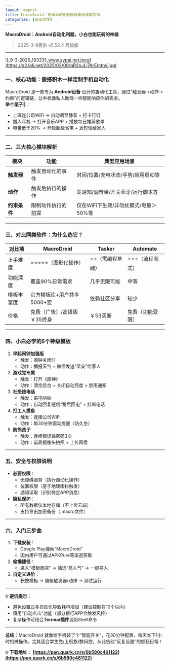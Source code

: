 ```yaml
---
layout: mypost
title: MacroDroid：安卓自动化利器最新高级解锁版
categories: [安卓软件]
---
```


**MacroDroid：Android自动化利器，小白也能玩转的神器**
> 2025-3-9更新 v5.52.4 高级版
---
![_9-3-2025_193331_www.sypai.net.jpeg](https://s2.loli.net/2025/03/09/qR2pJLj7ArEmtnV.jpg)
### **一、核心功能：像搭积木一样定制手机自动化**
MacroDroid 是一款专为 **Android设备** 设计的自动化工具，通过“触发器→动作→约束”的逻辑链，让手机像私人助理一样智能响应你的需求。  
**举个栗子🌰**：  
- 上班连公司WiFi → 自动调至静音 + 打卡钉钉  
- 插入耳机 → 打开音乐APP + 播放每日推荐歌单  
- 电量低于20% → 开启超级省电 + 发短信给家人  

---

### **二、三大核心模块解析**
| **模块**      | **功能**                              | **典型应用场景**                    |  
|---------------|---------------------------------------|-----------------------------------|  
| **触发器**    | 触发自动化的事件                        | 时间/位置/充电状态/手势/应用启动等    |  
| **动作**      | 触发后执行的操作                        | 发通知/调音量/开关蓝牙/运行脚本等      |  
| **约束条件**  | 限制动作执行的前提                      | 仅在WiFi下生效/非勿扰模式/电量＞50%等  |  

---

### **三、对比同类软件：为什么选它？**
| **对比项**       | **MacroDroid**                     | **Tasker**                   | **Automate**              |  
|------------------|------------------------------------|------------------------------|---------------------------|  
| 上手难度         | ⭐️⭐️⭐️⭐️⭐️（图形化操作）          | ⭐️⭐️（需编程基础）            | ⭐️⭐️⭐️（流程图式）         |  
| 功能深度         | 覆盖90%日常需求                    | 几乎无限可能                  | 中等                      |  
| 模板丰富度       | 官方模板库+用户共享5000+宏         | 依赖社区分享                  | 较少                      |  
| 价格             | 免费（广告）/高级版￥35终身         | ￥53买断                     | 免费（功能受限）           |  

---

### **四、小白必学的5个神级模板**
1. **早起闹钟加强版**  
   - 触发：闹钟关闭时  
   - 动作：播报天气 + 微信发送“早安”给家人  
2. **游戏党专属**  
   - 触发：打开《原神》  
   - 动作：清空后台 + 关闭自动亮度 + 禁用通知  
3. **社恐接电话**  
   - 触发：来电响铃  
   - 动作：自动回复短信“稍后回电” + 挂断电话  
4. **打工人摸鱼**  
   - 触发：连接公司WiFi  
   - 动作：每30分钟震动提醒（防久坐）  
5. **防熊孩子**  
   - 触发：连续错误输密码3次  
   - 动作：前置摄像头拍照 + 上传网盘  

---

### **五、安全与权限说明**
- **必要权限**：  
  - 无障碍服务（执行自动化操作）  
  - 位置权限（基于地理围栏触发）  
  - 通知读取（识别特定APP消息）  
- **隐私保护**：  
  - 所有数据仅本地存储（不上传云端）  
  - 支持导出加密备份（.macro文件）  

---

### **六、入门三步曲**
1. **下载安装**：  
   - Google Play搜索“MacroDroid”  
   - 国内用户可通过APKPure等渠道获取  
2. **偷懒捷径**：  
   - 进入“模板商店” → 筛选“高人气” → 一键导入  
3. **自定义进阶**：  
   - 长按模板 → 编辑触发器/动作 → 测试运行  

---

**💡 避坑提示**：  
- 避免设置过多自动化导致耗电增加（建议控制在10个以内）  
- 慎用“自动点击”功能（部分银行APP会触发风控）  
- 复杂操作可结合**Termux插件**调用Shell命令  

---

**总结**：MacroDroid 就像给手机装了个“智能开关”，花30分钟配置，每天省下1小时机械操作。尤其适合学生党/上班族/数码控，从此告别“反复设置”的抓狂日常！

**💡 下载地址**： 
**[https://pan.quark.cn/s/6b580c461122](https://pan.quark.cn/s/6b580c461122)**






